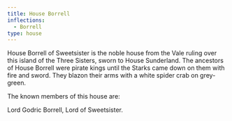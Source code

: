 ```yaml
---
title: House Borrell
inflections:
  - Borrell
type: house
---
```


House Borrell of Sweetsister is the noble house from the Vale ruling over this island of the Three Sisters, sworn to House Sunderland. The ancestors of House Borrell were pirate kings until the Starks came down on them with fire and sword. They blazon their arms with a white spider crab on grey-green.

The known members of this house are:

Lord Godric Borrell, Lord of Sweetsister.


